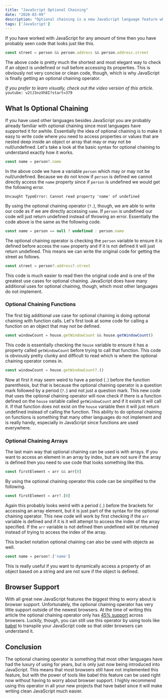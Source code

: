 ```yaml
---
title: "JavaScript Optional Chaining"
date: "2020-03-09"
description: "Optional chaining is a new JavaScript language feature which will revolutionize how null and undefined are handled."
tags: ['JavaScript']
---
```


If you have worked with JavaScript for any amount of time then you have probably seen code that looks just like this.
```js
const street = person && person.address && person.address.street
```
The above code is pretty much the shortest and most elegant way to check if an object is undefined or null before accessing its properties. This is obviously not very concise or clean code, though, which is why JavaScript is finally getting an optional chaining operator.

*If you prefer to learn visually, check out the video version of this article.*
`youtube: v2tJ3nzXh8I?start=379`

## What Is Optional Chaining

If you have used other languages besides JavaScript you are probably already familiar with optional chaining since most languages have supported it for awhile. Essentially the idea of optional chaining is to make it easy to write code where you need to access properties or values that are nested deep inside an object or array that may or may not be null/undefined. Let's take a look at the basic syntax for optional chaining to understand exactly how it works.
```js
const name = person?.name
```
In the above code we have a variable `person` which may or may not be null/undefined. Because we do not know if `person` is defined we cannot directly access the `name` property since if `person` is undefined we would get the following error.
```
Uncaught TypeError: Cannot read property 'name' of undefined
```
By using the optional chaining operator (`?.`), though, we are able to write our code as if we are directly accessing `name`. If `person` is undefined our code will just return undefined instead of throwing an error. Essentially the code above is the same as the following code.
```js
const name = person == null ? undefined : person.name
```
The optional chaining operator is checking the `person` variable to ensure it is defined before access the `name` property and if it is not defined it will just return undefined. This means we can write the original code for getting the street as follows.
```js
const street = person?.address?.street
```
This code is much easier to read then the original code and is one of the greatest use cases for optional chaining. JavaScript does have many additional uses for optional chaining, though, which most other languages do not implement.

### Optional Chaining Functions

The first big additional use case for optional chaining is doing optional chaining with function calls. Let's first look at some code for calling a function on an object that may not be defined.
```js
const windowCount = house.getWindowCount && house.getWindowCount()
```
This code is essentially checking the `house` variable to ensure it has a property called `getWindowCount` before trying to call that function. This code is obviously pretty clunky and difficult to read which is where the optional chaining operator comes in.
```js
const windowCount = house.getWindowCount?.()
```
Now at first it may seem weird to have a period (`.`) before the function parenthesis, but that is because the optional chaining operator is a question mark followed by a period (`?.`) and not just a question mark. This new code that uses the optional chaining operator will now check if there is a function defined on the `house` variable called `getWindowCount` and if it exists it will call it. If that function does not exist on the `house` variable then it will just return undefined instead of calling the function. This ability to do optional chaining on functions is something that many other languages do not implement and is really handy, especially in JavaScript since functions are used everywhere.

### Optional Chaining Arrays

The last main way that optional chaining can be used is with arrays. If you want to access an element in an array by index, but are not sure if the array is defined then you need to use code that looks something like this.
```js
const firstElement = arr && arr[0]
```
By using the optional chaining operator this code can be simplified to the following.
```js
const firstElement = arr?.[0]
```
Again this probably looks weird with a period (`.`) before the brackets for accessing an array element, but it is just part of the syntax for the optional chaining operator. This new code will work by first checking if the `arr` variable is defined and if it is it will attempt to access the index of the array specified. If the `arr` variable is not defined then undefined will be returned instead of trying to access the index of the array.

This bracket notation optional chaining can also be used with objects as well.
```js
const name = person?.['name']
```
This is really useful if you want to dynamically access a property of an object based on a string and are not sure if the object is defined.


## Browser Support

With all great new JavaScript features the biggest thing to worry about is browser support. Unfortunately, the optional chaining operator has very little support outside of the newest browsers. At the time of writing this article the optional chaining operator only has [45% support](https://caniuse.com/#search=optional%20chaining) across browsers. Luckily, though, you can still use this operator by using tools like [babel](https://babeljs.io/docs/en/babel-plugin-proposal-optional-chaining) to transpile your JavaScript code so that older browsers can understand it.

## Conclusion

The optional chaining operator is something that most other languages have had the luxury of using for years, but is only just now being introduced into JavaScript. This means that most browsers still have not implemented this feature, but with the power of tools like babel this feature can be used right now without having to worry about browser support. I highly recommend using this operator in all your new projects that have babel since it will make writing clean JavaScript much easier.